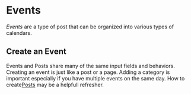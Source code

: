 # Events

_Events_ are a type of post that can be organized into various types of calendars.

## Create an Event
Events and Posts share many of the same input fields and behaviors.  Creating an event is just like a post or a page. Adding a category is important especially if you have multiple events on the same day. How to create[Posts](https://assets.provost.northeastern.edu/kernl/wp/views/posts.html) may be a helpfull refresher.

<ImageStage title="Admin View" filename="events-admin.jpg" caption="Categories, Featured Images and Excerpts will help generate an effective Event card." />

<ImageStage title="Live View" filename="events-live.jpg" caption="The List view will display all your calendar events as cards." />

<ImageStage title="Live View" filename="events-month-cal.jpg" caption="The Month view will display all your events in a calendar." />